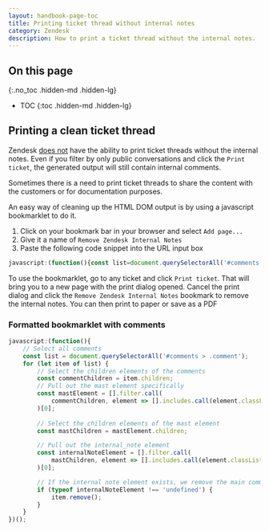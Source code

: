 ```yaml
---
layout: handbook-page-toc
title: Printing ticket thread without internal notes
category: Zendesk
description: How to print a ticket thread without the internal notes.
---
```


## On this page
{:.no_toc .hidden-md .hidden-lg}

- TOC
{:toc .hidden-md .hidden-lg}

## Printing a clean ticket thread

Zendesk [does not](https://support.zendesk.com/hc/en-us/community/posts/4409222754458-Ability-to-print-ticket-without-internal-note-comment) have the ability to print ticket threads without the internal notes. Even if you filter by only public conversations and click the `Print ticket`, the generated output will still contain internal comments.

Sometimes there is a need to print ticket threads to share the content with the customers or for documentation purposes.

An easy way of cleaning up the HTML DOM output is by using a javascript bookmarklet to do it.

1. Click on your bookmark bar in your browser and select `Add page...`
2. Give it a name of `Remove Zendesk Internal Notes`
3. Paste the following code snippet into the URL input box

```javascript
javascript:(function(){const list=document.querySelectorAll('#comments > .comment');for(let item of list){const commentChildren=item.children;const mastElement=[].filter.call(commentChildren,element=>[].includes.call(element.classList,'mast'))[0];const mastChildren=mastElement.children;const internalNoteElement=[].filter.call(mastChildren,element=>[].includes.call(element.classList,'internal_note'))[0];if(typeof internalNoteElement!=='undefined'){item.remove()}}})();
```

To use the bookmarklet, go to any ticket and click `Print ticket`. That will bring you to a new page with the print dialog opened. Cancel the print dialog and click the `Remove Zendesk Internal Notes` bookmark to remove the internal notes. You can then print to paper or save as a PDF

### Formatted bookmarklet with comments

```javascript
javascript:(function(){
    // Select all comments
    const list = document.querySelectorAll('#comments > .comment');
    for (let item of list) {
        // Select the children elements of the comments
        const commentChildren = item.children;
        // Pull out the mast element specifically
        const mastElement = [].filter.call(
            commentChildren, element => [].includes.call(element.classList, 'mast')
        )[0];
        
        // Select the children elements of the mast element
        const mastChildren = mastElement.children;

        // Pull out the internal_note element
        const internalNoteElement = [].filter.call(
            mastChildren, element => [].includes.call(element.classList, 'internal_note')
        )[0];

        // If the internal note element exists, we remove the main comment
        if (typeof internalNoteElement !== 'undefined') {
            item.remove();
        }
    }
})();
```
